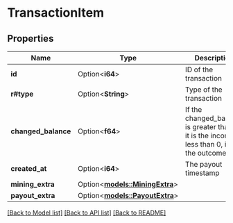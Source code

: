 # TransactionItem

## Properties

Name | Type | Description | Notes
------------ | ------------- | ------------- | -------------
**id** | Option<**i64**> | ID of the transaction | [optional]
**r#type** | Option<**String**> | Type of the transaction | [optional]
**changed_balance** | Option<**f64**> | If the changed_balance is greater than 0, it is the income, less than 0, it is the outcome | [optional]
**created_at** | Option<**i64**> | The payout timestamp | [optional]
**mining_extra** | Option<[**models::MiningExtra**](MiningExtra.md)> |  | [optional]
**payout_extra** | Option<[**models::PayoutExtra**](PayoutExtra.md)> |  | [optional]

[[Back to Model list]](../README.md#documentation-for-models) [[Back to API list]](../README.md#documentation-for-api-endpoints) [[Back to README]](../README.md)


